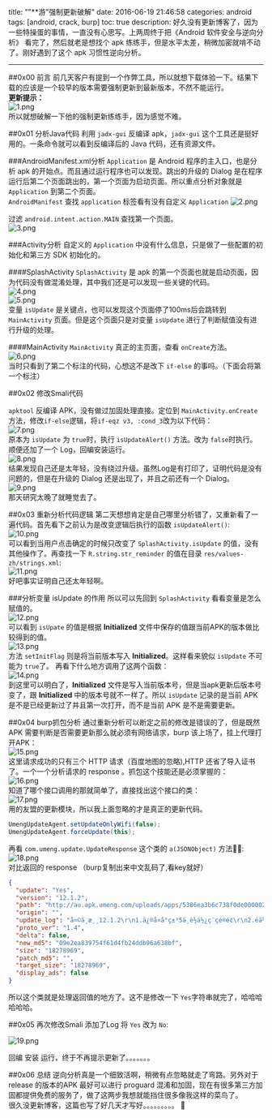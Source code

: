 title: "\"**游\"强制更新破解"
date: 2016-06-19 21:46:58
categories: android
tags: [android, crack, burp]
toc: true
description: 好久没有更新博客了，因为一些特操蛋的事情，一直没有心思写。上两周终于把《Android 软件安全与逆向分析》 看完了，然后就老是想找个 apk 练练手，但是水平太差，稍微加密就啃不动了。刚好遇到了这个 apk 习惯性逆向分析。

---

##0x00 前言
前几天客户有提到一个作弊工具，所以就想下载体验一下。结果下载的应该是一个较早的版本需要强制更新到最新版本，不然不能运行。    
**更新提示：**    
![1.png](https://gnaix92.github.io/blog_images/txy/1.png)    
所以就想破解一下他的强制更新练练手，因为感觉不难。

##0x01 分析Java代码
利用 `jadx-gui` 反编译 apk，`jadx-gui` 这个工具还是挺好用的。一条命令就可以看到反编译后的 Java 代码，还有资源文件。

###AndroidManifest.xml分析
`Application` 是 Android 程序的主入口，也是分析 apk 的开始点。而且通过运行程序也可以发现。跳出的升级的 Dialog 是在程序运行后第二个页面跳出的，第一个页面为启动页面。所以重点分析对象就是 `Application` 到第二个页面。    
`AndroidManifest` 查找 `application` 标签看有没有自定义 `Application`
![2.png](https://gnaix92.github.io/blog_images/txy/2.png)

过滤 `android.intent.action.MAIN` 查找第一个页面。   
![3.png](https://gnaix92.github.io/blog_images/txy/3.png)

###Activity分析
自定义的 `Application` 中没有什么信息，只是做了一些配置的初始化和第三方 SDK 初始化的。    

####SplashActivity
`SplashActivity` 是 apk 的第一个页面也就是启动页面，因为代码没有做混淆处理，其中我们还是可以发现一些关键的代码。    
![4.png](https://gnaix92.github.io/blog_images/txy/4.png)   
![5.png](https://gnaix92.github.io/blog_images/txy/5.png)   
变量 `isUpdate` 是关键点，也可以发现这个页面停了100ms后会跳转到 `MainActivity` 页面。但是这个页面只是对变量 `isUpdate` 进行了判断赋值没有进行升级的处理。

####MainActivity
`MainActivity` 真正的主页面，查看 `onCreate`方法。    
![6.png](https://gnaix92.github.io/blog_images/txy/6.png)    
当时只看到了第二个标注的代码，心想这不是改下 `if-else` 的事吗。（下面会将第一个标注）

##0x02 修改Smali代码

`apktool` 反编译 APK，没有做过加固处理直接。定位到 `MainActivity.onCreate` 方法，修改`if-else`逻辑，将`if-eqz v3, :cond_3`改为以下代码：    
![7.png](https://gnaix92.github.io/blog_images/txy/7.png)  
原本为 `isUpdate` 为 `true`时，执行 `isUpdateAlert()` 方法。改为 `false`时执行。 顺便还加了一个 Log，回编安装运行。    
![8.png](https://gnaix92.github.io/blog_images/txy/8.png)    
结果发现自己还是太年轻，没有绕过升级。虽然Log是有打印了，证明代码是没有问题的，但是在升级的 Dialog 还是出现了，并且之前还有一个 Dialog。    
![9.png](https://gnaix92.github.io/blog_images/txy/9.png)   
那天研究太晚了就睡觉去了。

##0x03 重新分析代码逻辑
第二天想想肯定是自己哪里分析错了，又重新看了一遍代码。首先看下之前认为是改变逻辑后执行的函数 `isUpdateAlert()`:    
![10.png](https://gnaix92.github.io/blog_images/txy/10.png)     
可以看到当用户点击确定的时候只改变了 `SplashActivity.isUpdate` 的值，没有其他操作了。再查找一下 `R.string.str_reminder` 的值在目录 `res/values-zh/strings.xml`:     
![11.png](https://gnaix92.github.io/blog_images/txy/11.png)     
好吧事实证明自己还太年轻啊。      

###分析变量 isUpdate 的作用
所以可以先回到 `SplashActivity` 看看变量是怎么赋值的。     
![12.png](https://gnaix92.github.io/blog_images/txy/12.png)    
可以看到 `isUpate` 的值是根据 **Initialized** 文件中保存的值跟当前APK的版本做比较得到的值。    
![13.png](https://gnaix92.github.io/blog_images/txy/13.png)     
方法 `setInitFlag` 则是将当前版本写入 **Initialized**。这样看来貌似 `isUpdate` 不可能为 `true`了。 再看下什么地方调用了这两个函数：     
![14.png](https://gnaix92.github.io/blog_images/txy/14.png)     
到这里可以明白了，**Initialized** 文件是写入当前版本号，但是当apk更新后版本号变了，跟 **Initialized** 中的版本号就不一样了。所以  `isUpdate` 记录的是当前 APK 是不是已经更新过了并且第一次打开，而不是当前 APK 是不是需要更新。

##0x04 burp抓包分析
通过重新分析可以断定之前的修改是错误的了，但是既然 APK 需要判断是否需要更新那么就必须有网络请求，burp 该上场了，挂上代理打开APK：   
![15.png](https://gnaix92.github.io/blog_images/txy/15.png)    
这里请求成功的只有三个 HTTP 请求（百度地图的忽略),HTTP 还省了导入证书了。一个一个分析请求的 response 。抓包这个技能还是必须掌握的：     
![16.png](https://gnaix92.github.io/blog_images/txy/16.png)     
知道了哪个接口调用的那就简单了，直接找出这个接口的类：    
![17.png](https://gnaix92.github.io/blog_images/txy/17.png)   
用的友盟的更新模块，所以我上面忽略的才是真正的更新代码。 

```java
UmengUpdateAgent.setUpdateOnlyWifi(false);
UmengUpdateAgent.forceUpdate(this);
```      
再看 `com.umeng.update.UpdateResponse` 这个类的 `a(JSONObject)` 方法:      
![18.png](https://gnaix92.github.io/blog_images/txy/18.png)    
对比返回的 response （burp复制出来中文乱码了,看key就好）    

```json
{
  "update": "Yes",
  "version": "12.1.2",
  "path": "http://au.apk.umeng.com/uploads/apps/5386ea3b6c738f0de0000025/_umeng_%40_188_%40_09e2ea839754f61d4fb24ddb96a638bf.apk",
  "origin": "",
  "update_log": "å¤©ä¸æ¸¸12.1.2\r\n1.ä¿®å¤å°ç±³5ä¸è½ä½¿ç¨çé®é¢\r\n2.éä½çµéæ¶èãæé«ç¨³å®æ§åå¼å®¹æ§\r\n3.æ´æ°ä¼æ¸é¤12.0ä»¥åçæ¬æ°æ®\r\n4.æ´æ°å®æåè¯·éå¯ææºï¼ä»¥ä½¿æ´æ°çæï¼ï¼ï¼\r\n5.å¦éå°ä¸è½ä½¿ç¨çæåµï¼è¯·å°âé®é¢åé¦âä¸­æè¿°é®é¢å¹¶çä¸æ¨çèç³»æ¹å¼",
  "proto_ver": "1.4",
  "delta": false,
  "new_md5": "09e2ea839754f61d4fb24ddb96a638bf",
  "size": "18278969",
  "patch_md5": "",
  "target_size": "18278969",
  "display_ads": false
}
``` 
所以这个类就是处理返回值的地方了。这不是修改一下 `Yes`字符串就完了，哈哈哈哈哈哈。

##0x05 再次修改Smali
添加了Log 将 `Yes` 改为 `No`:     

![19.png](https://gnaix92.github.io/blog_images/txy/19.png)   

回编 安装 运行，终于不再提示更新了。。。。。。。


##0x06 总结
逆向分析真是一个细致活啊，稍微有点忽略就走了弯路。另外对于 release 的版本的APK 最好可以进行 proguard 混淆和加固，现在有很多第三方加固都提供免费的服务了，做了这两步我想就能挡住很多像我这样的菜鸟了。     
很久没更新博客，这篇也写了好几天才写好。。。。。。。。。
   